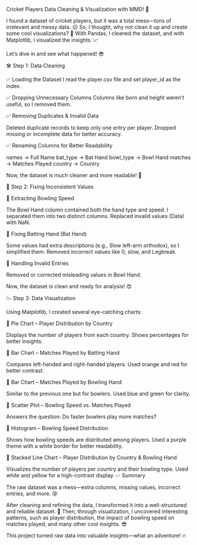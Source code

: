 Cricket Players Data Cleaning & Visualization with MMD! 🏏

I found a dataset of cricket players, but it was a total mess—tons of irrelevant and messy data. ☹️
So, I thought, why not clean it up and create some cool visualizations? 🥰
With Pandas, I cleaned the dataset, and with Matplotlib, I visualized the insights. 📈

Let’s dive in and see what happened! 😎

🛠️ Step 1: Data Cleaning 

✅ Loading the Dataset
I read the player.csv file and set player_id as the index.

✅ Dropping Unnecessary Columns
Columns like born and height weren’t useful, so I removed them.

✅ Removing Duplicates & Invalid Data

Deleted duplicate records to keep only one entry per player. Dropped missing or incomplete data for better accuracy. 

✅ Renaming Columns for Better Readability

names → Full Name bat_type → Bat Hand bowl_type → Bowl Hand matches → Matches Played country → Country 

Now, the dataset is much cleaner and more readable! 🚀

🎯 Step 2: Fixing Inconsistent Values 

📌 Extracting Bowling Speed

The Bowl Hand column contained both the hand type and speed. I separated them into two distinct columns. Replaced invalid values (Data) with NaN. 

📌 Fixing Batting Hand (Bat Hand)

Some values had extra descriptions (e.g., Slow left-arm orthodox), so I simplified them. Removed incorrect values like 0, slow, and Legbreak. 

📌 Handling Invalid Entries

Removed or corrected misleading values in Bowl Hand. 

Now, the dataset is clean and ready for analysis! 😍

📉 Step 3: Data Visualization 

Using Matplotlib, I created several eye-catching charts:

📌 Pie Chart – Player Distribution by Country

Displays the number of players from each country. Shows percentages for better insights. 

📌 Bar Chart – Matches Played by Batting Hand

Compares left-handed and right-handed players. Used orange and red for better contrast. 

📌 Bar Chart – Matches Played by Bowling Hand

Similar to the previous one but for bowlers. Used blue and green for clarity. 

📌 Scatter Plot – Bowling Speed vs. Matches Played

Answers the question: Do faster bowlers play more matches? 

📌 Histogram – Bowling Speed Distribution

Shows how bowling speeds are distributed among players. Used a purple theme with a white border for better readability. 

📌 Stacked Line Chart – Player Distribution by Country & Bowling Hand

Visualizes the number of players per country and their bowling type. Used white and yellow for a high-contrast display. ✅ Summary 

The raw dataset was a mess—extra columns, missing values, incorrect entries, and more. 😵

After cleaning and refining the data, I transformed it into a well-structured and reliable dataset. 🥰
Then, through visualization, I uncovered interesting patterns, such as player distribution, the impact of bowling speed on matches played, and many other cool insights. 😎

This project turned raw data into valuable insights—what an adventure! 🔥

